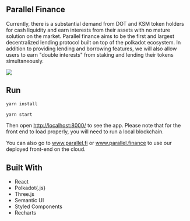 ## Parallel Finance

Currently, there is a substantial demand from DOT and KSM token holders for cash liquidity and earn interests from their assets with no mature solution on the market. Parallel finance aims to be the first and largest decentralized lending protocol built on top of the polkadot ecosystem. In addition to providing lending and borrowing features, we will also allow users to earn "double interests" from staking and lending their tokens simultaneously.

![](parallel.gif)

## Run
```sh
yarn install
```

```sh
yarn start
```

Then open [http://localhost:8000/](http://localhost:8000/) to see the app. Please note that for the front end to load properly, you will need to run a local blockchain.

You can also go to www.parallel.fi or www.parallel.finance to use our deployed front-end on the cloud.

## Built With
* React
* Polkadot{.js}
* Three.js
* Semantic UI
* Styled Components
* Recharts
